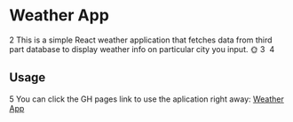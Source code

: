 
# Weather App
2
This is a simple React weather application that fetches data from third part database to display weather info on particular city you input. 🌞
3
​
4
## Usage
5
You can click the GH pages link to use the aplication right away: [Weather App](https://zucek20.github.io/weather-app/)